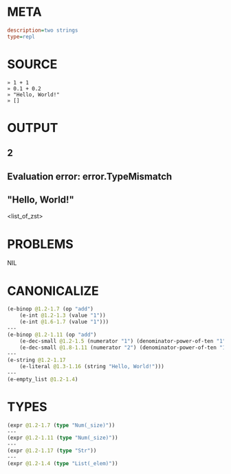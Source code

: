 # META
~~~ini
description=two strings
type=repl
~~~
# SOURCE
~~~roc
» 1 + 1
» 0.1 + 0.2
» "Hello, World!"
» []
~~~
# OUTPUT
2
---
Evaluation error: error.TypeMismatch
---
"Hello, World!"
---
<list_of_zst>
# PROBLEMS
NIL
# CANONICALIZE
~~~clojure
(e-binop @1.2-1.7 (op "add")
	(e-int @1.2-1.3 (value "1"))
	(e-int @1.6-1.7 (value "1")))
---
(e-binop @1.2-1.11 (op "add")
	(e-dec-small @1.2-1.5 (numerator "1") (denominator-power-of-ten "1") (value "0.1"))
	(e-dec-small @1.8-1.11 (numerator "2") (denominator-power-of-ten "1") (value "0.2")))
---
(e-string @1.2-1.17
	(e-literal @1.3-1.16 (string "Hello, World!")))
---
(e-empty_list @1.2-1.4)
~~~
# TYPES
~~~clojure
(expr @1.2-1.7 (type "Num(_size)"))
---
(expr @1.2-1.11 (type "Num(_size)"))
---
(expr @1.2-1.17 (type "Str"))
---
(expr @1.2-1.4 (type "List(_elem)"))
~~~
